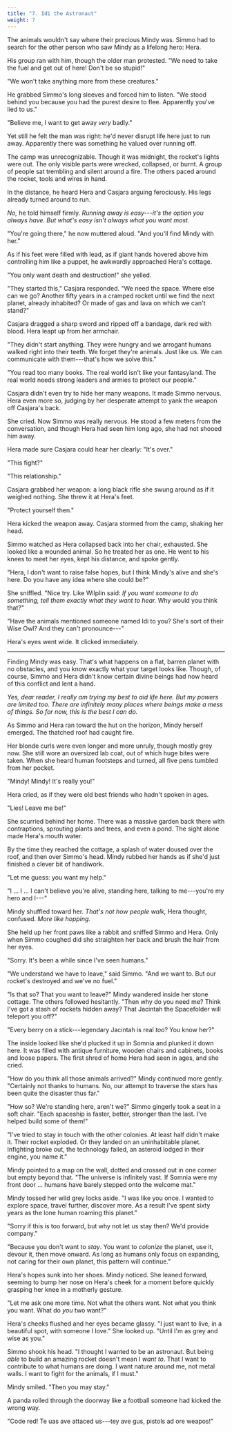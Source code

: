 ```yaml
---
title: "7. Idi the Astronaut"
weight: 7
---
```


The animals wouldn't say where their precious Mindy was. Simmo had to search for the other person who saw Mindy as a lifelong hero: Hera.

His group ran with him, though the older man protested. "We need to take the fuel and get out of here! Don't be so stupid!"

"We won't take anything more from these creatures."

He grabbed Simmo's long sleeves and forced him to listen. "We stood behind you because you had the purest desire to flee. Apparently you've lied to us."

"Believe me, I want to get away _very_ badly." 

Yet still he felt the man was right: he'd never disrupt life here just to run away. Apparently there was something he valued over running off.

The camp was unrecognizable. Though it was midnight, the rocket's lights were out. The only visible parts were wrecked, collapsed, or burnt. A group of people sat trembling and silent around a fire. The others paced around the rocket, tools and wires in hand.

In the distance, he heard Hera and Casjara arguing ferociously. His legs already turned around to run. 

_No,_ he told himself firmly. _Running away is easy---it's the option you always have. But what's easy isn't always what you want most._

"You're going there," he now muttered aloud. "And you'll find Mindy with her."

As if his feet were filled with lead, as if giant hands hovered above him controlling him like a puppet, he awkwardly approached Hera's cottage.

"You only want death and destruction!" she yelled.

"They started this," Casjara responded. "We need the space. Where else can we go? Another fifty years in a cramped rocket until we find the next planet, already inhabited? Or made of gas and lava on which we can't stand?"

Casjara dragged a sharp sword and ripped off a bandage, dark red with blood. Hera leapt up from her armchair. 

"They didn't start anything. They were hungry and we arrogant humans walked right into their teeth. We forget they're animals. Just like us. We can communicate with them---that's how we solve this."

"You read too many books. The real world isn't like your fantasyland. The real world needs strong leaders and armies to protect our people."

Casjara didn't even try to hide her many weapons. It made Simmo nervous. Hera even more so, judging by her desperate attempt to yank the weapon off Casjara's back.

She cried. Now Simmo was really nervous. He stood a few meters from the conversation, and though Hera had seen him long ago, she had not shooed him away.

Hera made sure Casjara could hear her clearly: "It's over."

"This fight?"

"This relationship."

Casjara grabbed her weapon: a long black rifle she swung around as if it weighed nothing. She threw it at Hera's feet. 

"Protect yourself then."

Hera kicked the weapon away. Casjara stormed from the camp, shaking her head.

Simmo watched as Hera collapsed back into her chair, exhausted. She looked like a wounded animal. So he treated her as one. He went to his knees to meet her eyes, kept his distance, and spoke gently.

"Hera, I don't want to raise false hopes, but I think Mindy's alive and she's here. Do you have any idea where she could be?"

She sniffled. "Nice try. Like Wilplin said: _If you want someone to do something, tell them exactly what they want to hear._ Why would you think that?"

"Have the animals mentioned someone named Idi to you? She's sort of their Wise Owl? And they can't pronounce---" 

Hera's eyes went wide. It clicked immediately.

___

Finding Mindy was easy. That's what happens on a flat, barren planet with no obstacles, and you know exactly what your target looks like. Though, of course, Simmo and Hera didn't know certain divine beings had now heard of this conflict and lent a hand.

_Yes, dear reader, I really am trying my best to aid life here. But my powers are limited too. There are infinitely many places where beings make a mess of things. So for now, this is the best I can do._

As Simmo and Hera ran toward the hut on the horizon, Mindy herself emerged. The thatched roof had caught fire.

Her blonde curls were even longer and more unruly, though mostly grey now. She still wore an oversized lab coat, out of which huge bites were taken. When she heard human footsteps and turned, all five pens tumbled from her pocket.

"Mindy! Mindy! It's really you!" 

Hera cried, as if they were old best friends who hadn't spoken in ages.

"Lies! Leave me be!" 

She scurried behind her home. There was a massive garden back there with contraptions, sprouting plants and trees, and even a pond. The sight alone made Hera's mouth water.

By the time they reached the cottage, a splash of water doused over the roof, and then over Simmo's head. Mindy rubbed her hands as if she'd just finished a clever bit of handiwork.

"Let me guess: you want my help."

"I ... I ... I can't believe you're alive, standing here, talking to me---you're my hero and I---"

Mindy shuffled toward her. _That's not how people walk,_ Hera thought, confused. _More like hopping._

She held up her front paws like a rabbit and sniffed Simmo and Hera. Only when Simmo coughed did she straighten her back and brush the hair from her eyes.

"Sorry. It's been a while since I've seen humans."

"We understand we have to leave," said Simmo. "And we want to. But our rocket's destroyed and we've no fuel."

"Is that so? That you want to leave?" Mindy wandered inside her stone cottage. The others followed hesitantly. "Then why do you need me? Think I've got a stash of rockets hidden away? That Jacintah the Spacefolder will teleport you off?"

"Every berry on a stick---legendary Jacintah is real _too_? You know her?"

The inside looked like she'd plucked it up in Somnia and plunked it down here. It was filled with antique furniture, wooden chairs and cabinets, books and loose papers. The first shred of home Hera had seen in ages, and she cried.

"How do you think all those animals arrived?" Mindy continued more gently. "Certainly not thanks to humans. No, our attempt to traverse the stars has been quite the disaster thus far."

"How so? We're standing here, aren't we?" Simmo gingerly took a seat in a soft chair. "Each spaceship is faster, better, stronger than the last. I've helped build some of them!"

"I've tried to stay in touch with the other colonies. At least half didn't make it. Their rocket exploded. Or they landed on an uninhabitable planet. Infighting broke out, the technology failed, an asteroid lodged in their engine, you name it."

Mindy pointed to a map on the wall, dotted and crossed out in one corner but empty beyond that. "The universe is infinitely vast. If Somnia were my front door ... humans have barely stepped onto the welcome mat."

Mindy tossed her wild grey locks aside. "I was like you once. I wanted to explore space, travel further, discover more. As a result I've spent sixty years as the lone human roaming this planet."

"Sorry if this is too forward, but why not let us stay then? We'd provide company."

"Because you don't want to _stay_. You want to _colonize_ the planet, use it, devour it, then move onward. As long as humans only focus on expanding, not caring for their own planet, this pattern will continue."

Hera's hopes sunk into her shoes. Mindy noticed. She leaned forward, seeming to bump her nose on Hera's cheek for a moment before quickly grasping her knee in a motherly gesture.

"Let me ask one more time. Not what the others want. Not what you think you want. What do _you_ two want?"

Hera's cheeks flushed and her eyes became glassy. "I just want to live, in a beautiful spot, with someone I love." She looked up. "Until I'm as grey and wise as you."

Simmo shook his head. "I thought I wanted to be an astronaut. But being _able_ to build an amazing rocket doesn't mean I _want to_. That I want to contribute to what humans are doing. I want nature around me, not metal walls. I want to fight for the animals, if I must."

Mindy smiled. "Then you may stay."

A panda rolled through the doorway like a football someone had kicked the wrong way. 

"Code red! Te uas ave attaced us---tey ave gus, pistols ad ore weapos!"
